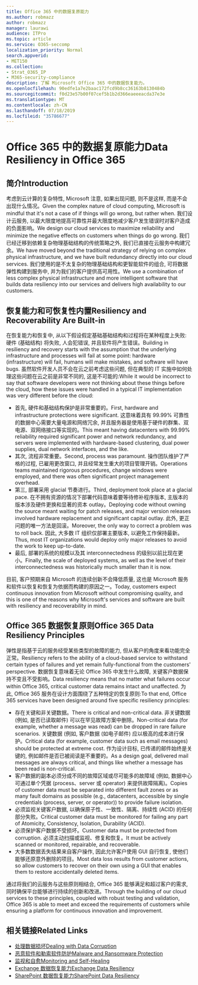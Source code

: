```yaml
---
title: Office 365 中的数据复原能力
ms.author: robmazz
author: robmazz
manager: laurawi
audience: ITPro
ms.topic: article
ms.service: O365-seccomp
localization_priority: Normal
search.appverid:
- MET150
ms.collection:
- Strat_O365_IP
- M365-security-compliance
description: 了解 Microsoft Office 365 中的数据恢复能力。
ms.openlocfilehash: 90edfe1a7e2baac172fcd9b8cc36163b8130484b
ms.sourcegitcommit: f0d23e57b00f07cef5b1b2d366eaeeeacda37e3e
ms.translationtype: MT
ms.contentlocale: zh-CN
ms.lasthandoff: 07/18/2019
ms.locfileid: "35786677"
---
```

# <a name="data-resiliency-in-office-365"></a><span data-ttu-id="1b3b7-103">Office 365 中的数据复原能力</span><span class="sxs-lookup"><span data-stu-id="1b3b7-103">Data Resiliency in Office 365</span></span>

## <a name="introduction"></a><span data-ttu-id="1b3b7-104">简介</span><span class="sxs-lookup"><span data-stu-id="1b3b7-104">Introduction</span></span>
<span data-ttu-id="1b3b7-105">考虑到云计算的复杂特性, Microsoft 注意, 如果出现问题, 则不是这样, 而是不会出现什么情况。</span><span class="sxs-lookup"><span data-stu-id="1b3b7-105">Given the complex nature of cloud computing, Microsoft is mindful that it's not a case of if things will go wrong, but rather when.</span></span> <span data-ttu-id="1b3b7-106">我们设计云服务, 以最大限度地提高可靠性并最大限度地减少客户发生错误时对客户造成的负面影响。</span><span class="sxs-lookup"><span data-stu-id="1b3b7-106">We design our cloud services to maximize reliability and minimize the negative effects on customers when things do go wrong.</span></span> <span data-ttu-id="1b3b7-107">我们已经迁移到依赖复杂物理基础结构的传统策略之外, 我们已直接在云服务中构建冗余。</span><span class="sxs-lookup"><span data-stu-id="1b3b7-107">We have moved beyond the traditional strategy of relying on complex physical infrastructure, and we have built redundancy directly into our cloud services.</span></span> <span data-ttu-id="1b3b7-108">我们使用的是不太复杂的物理基础结构和更智能软件的组合, 可将数据弹性构建到服务中, 并为我们的客户提供高可用性。</span><span class="sxs-lookup"><span data-stu-id="1b3b7-108">We use a combination of less complex physical infrastructure and more intelligent software that builds data resiliency into our services and delivers high availability to our customers.</span></span> 

## <a name="resiliency-and-recoverability-are-built-in"></a><span data-ttu-id="1b3b7-109">恢复能力和可恢复性内置</span><span class="sxs-lookup"><span data-stu-id="1b3b7-109">Resiliency and Recoverability Are Built-in</span></span> 
<span data-ttu-id="1b3b7-110">在恢复能力和恢复中, 从以下假设假定基础基础结构和过程将在某种程度上失败: 硬件 (基础结构) 将失败, 人会犯错误, 并且软件将产生错误。</span><span class="sxs-lookup"><span data-stu-id="1b3b7-110">Building in resiliency and recovery starts with the assumption that the underlying infrastructure and processes will fail at some point: hardware (infrastructure) will fail, humans will make mistakes, and software will have bugs.</span></span> <span data-ttu-id="1b3b7-111">虽然软件开发人员不会在云之前考虑这些问题, 但在典型的 IT 实施中如何处理这些问题在云之前是非常不同的, 这是不可能的:</span><span class="sxs-lookup"><span data-stu-id="1b3b7-111">While it would be incorrect to say that software developers were not thinking about these things before the cloud, how these issues were handled in a typical IT implementation was very different before the cloud:</span></span> 
- <span data-ttu-id="1b3b7-112">首先, 硬件和基础结构保护是非常重要的。</span><span class="sxs-lookup"><span data-stu-id="1b3b7-112">First, hardware and infrastructure protections were significant.</span></span> <span data-ttu-id="1b3b7-113">这意味着具有 99.99% 可靠性的数据中心需要大量电源和网络冗余, 并且服务器是使用基于硬件的群集、双电源、双网络接口等实现的。</span><span class="sxs-lookup"><span data-stu-id="1b3b7-113">This meant having datacenters with 99.99% reliability required significant power and network redundancy, and servers were implemented with hardware-based clustering, dual power supplies, dual network interfaces, and the like.</span></span> 
- <span data-ttu-id="1b3b7-114">其次, 流程非常重要。</span><span class="sxs-lookup"><span data-stu-id="1b3b7-114">Second, process was paramount.</span></span> <span data-ttu-id="1b3b7-115">操作团队维护了严格的过程, 已雇用更改窗口, 并且经常发生重大的项目管理开销。</span><span class="sxs-lookup"><span data-stu-id="1b3b7-115">Operations teams maintained rigorous procedures, change windows were employed, and there was often significant project management overhead.</span></span> 
- <span data-ttu-id="1b3b7-116">第三, 部署采用 glacial 节奏进行。</span><span class="sxs-lookup"><span data-stu-id="1b3b7-116">Third, deployment took place at a glacial pace.</span></span> <span data-ttu-id="1b3b7-117">在不拥有资源的情况下部署代码意味着要等待修补程序版本, 主版本的版本涉及硬件更换和显著的资本 outlay。</span><span class="sxs-lookup"><span data-stu-id="1b3b7-117">Deploying code without owning the source meant waiting for patch releases, and major version releases involved hardware replacement and significant capital outlay.</span></span> <span data-ttu-id="1b3b7-118">此外, 更正问题的唯一方法是回滚。</span><span class="sxs-lookup"><span data-stu-id="1b3b7-118">Moreover, the only way to correct a problem was to roll back.</span></span> <span data-ttu-id="1b3b7-119">因此, 大多数 IT 组织仅部署主要版本, 以避免工作保持最新。</span><span class="sxs-lookup"><span data-stu-id="1b3b7-119">Thus, most IT organizations would deploy only major releases to avoid the work to keep up-to-date.</span></span> 
- <span data-ttu-id="1b3b7-120">最后, 部署的系统的规模以及其 interconnectedness 的级别以前比现在更小。</span><span class="sxs-lookup"><span data-stu-id="1b3b7-120">Finally, the scale of deployed systems, as well as the level of their interconnectedness was historically much smaller than it is now.</span></span> 

<span data-ttu-id="1b3b7-121">目前, 客户预期来自 Microsoft 的连续创新不会降低质量, 这也是 Microsoft 服务和软件以恢复和恢复为依据而构建的原因之一。</span><span class="sxs-lookup"><span data-stu-id="1b3b7-121">Today, customers expect continuous innovation from Microsoft without compromising quality, and this is one of the reasons why Microsoft's services and software are built with resiliency and recoverability in mind.</span></span> 

## <a name="office-365-data-resiliency-principles"></a><span data-ttu-id="1b3b7-122">Office 365 数据恢复原则</span><span class="sxs-lookup"><span data-stu-id="1b3b7-122">Office 365 Data Resiliency Principles</span></span> 
<span data-ttu-id="1b3b7-123">弹性是指基于云的服务经受某些类型的故障的能力, 但从客户的角度来看功能完全正常。</span><span class="sxs-lookup"><span data-stu-id="1b3b7-123">Resiliency refers to the ability of a cloud-based service to withstand certain types of failures and yet remain fully-functional from the customers' perspective.</span></span> <span data-ttu-id="1b3b7-124">数据恢复意味着无论 Office 365 中发生什么故障, 关键客户数据保持不变且不受影响。</span><span class="sxs-lookup"><span data-stu-id="1b3b7-124">Data resiliency means that no matter what failures occur within Office 365, critical customer data remains intact and unaffected.</span></span> <span data-ttu-id="1b3b7-125">为此, Office 365 服务在设计方面围绕了五种特定的恢复原则:</span><span class="sxs-lookup"><span data-stu-id="1b3b7-125">To that end, Office 365 services have been designed around five specific resiliency principles:</span></span> 
- <span data-ttu-id="1b3b7-126">存在关键和非关键数据。</span><span class="sxs-lookup"><span data-stu-id="1b3b7-126">There is critical and non-critical data.</span></span> <span data-ttu-id="1b3b7-127">非关键数据 (例如, 是否已读取邮件) 可以在罕见故障方案中删除。</span><span class="sxs-lookup"><span data-stu-id="1b3b7-127">Non-critical data (for example, whether a message was read) can be dropped in rare failure scenarios.</span></span> <span data-ttu-id="1b3b7-128">关键数据 (例如, 客户数据 (如电子邮件) 应以极高的成本进行保护。</span><span class="sxs-lookup"><span data-stu-id="1b3b7-128">Critical data (for example, customer data such as email messages) should be protected at extreme cost.</span></span> <span data-ttu-id="1b3b7-129">作为设计目标, 已传递的邮件始终是关键的, 例如邮件是否已被阅读是不重要的。</span><span class="sxs-lookup"><span data-stu-id="1b3b7-129">As a design goal, delivered mail messages are always critical, and things like whether a message has been read is non-critical.</span></span> 
- <span data-ttu-id="1b3b7-130">客户数据的副本必须分成不同的故障区域或尽可能多的故障域 (例如, 数据中心可通过单个凭据 (process、server 或 operator) 来提供故障隔离)。</span><span class="sxs-lookup"><span data-stu-id="1b3b7-130">Copies of customer data must be separated into different fault zones or as many fault domains as possible (e.g., datacenters, accessible by single credentials (process, server, or operator)) to provide failure isolation.</span></span> 
- <span data-ttu-id="1b3b7-131">必须监视关键客户数据, 以确保原子性、一致性、隔离、持续性 (ACID) 的任何部分失败。</span><span class="sxs-lookup"><span data-stu-id="1b3b7-131">Critical customer data must be monitored for failing any part of Atomicity, Consistency, Isolation, Durability (ACID).</span></span> 
- <span data-ttu-id="1b3b7-132">必须保护客户数据不受损坏。</span><span class="sxs-lookup"><span data-stu-id="1b3b7-132">Customer data must be protected from corruption.</span></span> <span data-ttu-id="1b3b7-133">必须主动扫描或监视、修复和恢复。</span><span class="sxs-lookup"><span data-stu-id="1b3b7-133">It must be actively scanned or monitored, repairable, and recoverable.</span></span> 
- <span data-ttu-id="1b3b7-134">大多数数据丢失结果来自客户操作, 因此允许客户使用 GUI 自行恢复, 使他们能够还原意外删除的项目。</span><span class="sxs-lookup"><span data-stu-id="1b3b7-134">Most data loss results from customer actions, so allow customers to recover on their own using a GUI that enables them to restore accidentally deleted items.</span></span> 
 
<span data-ttu-id="1b3b7-135">通过将我们的云服务与这些原则相结合, Office 365 能够满足和超过客户的需求, 同时确保平台能够进行持续的创新和改进。</span><span class="sxs-lookup"><span data-stu-id="1b3b7-135">Through the building of our cloud services to these principles, coupled with robust testing and validation, Office 365 is able to meet and exceed the requirements of customers while ensuring a platform for continuous innovation and improvement.</span></span> 

## <a name="related-links"></a><span data-ttu-id="1b3b7-136">相关链接</span><span class="sxs-lookup"><span data-stu-id="1b3b7-136">Related Links</span></span>

- [<span data-ttu-id="1b3b7-137">处理数据损坏</span><span class="sxs-lookup"><span data-stu-id="1b3b7-137">Dealing with Data Corruption</span></span>](office-365-dealing-with-data-corruption.md)
- [<span data-ttu-id="1b3b7-138">恶意软件和勒索软件防护</span><span class="sxs-lookup"><span data-stu-id="1b3b7-138">Malware and Ransomware Protection</span></span>](office-365-malware-and-ransomware-protection.md)
- [<span data-ttu-id="1b3b7-139">监视和自愈</span><span class="sxs-lookup"><span data-stu-id="1b3b7-139">Monitoring and Self-Healing</span></span>](office-365-monitoring-and-self-healing.md)
- [<span data-ttu-id="1b3b7-140">Exchange 数据恢复能力</span><span class="sxs-lookup"><span data-stu-id="1b3b7-140">Exchange Data Resiliency</span></span>](office-365-exchange-data-resiliency.md)
- [<span data-ttu-id="1b3b7-141">SharePoint 数据恢复能力</span><span class="sxs-lookup"><span data-stu-id="1b3b7-141">SharePoint Data Resiliency</span></span>](office-365-sharepoint-data-resiliency.md)